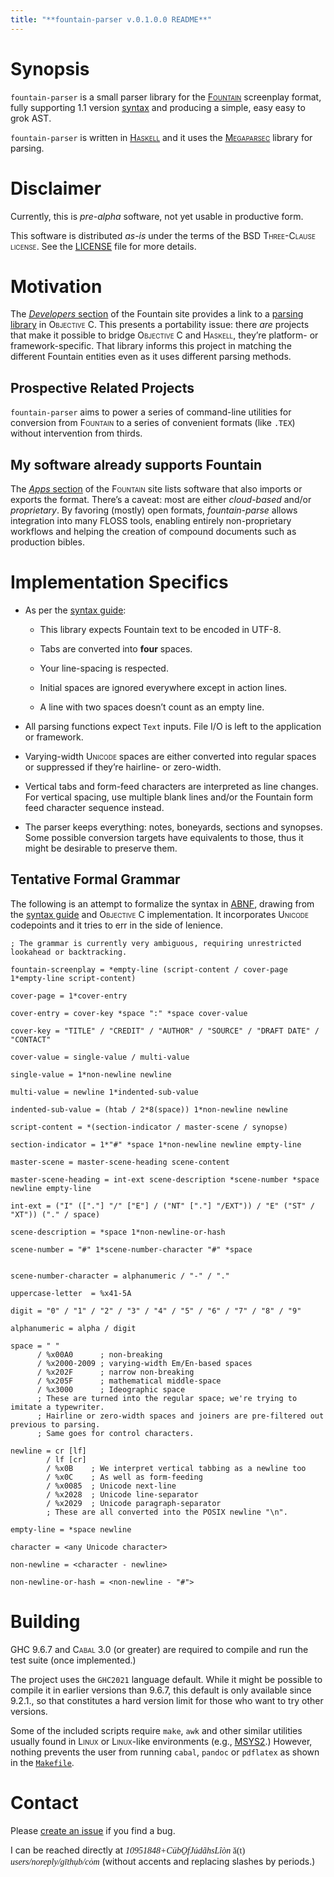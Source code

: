 ```yaml
---
title: "**fountain-parser v.0.1.0.0 README**"
---
```


# Synopsis

`fountain-parser` is a small parser library for the
<u>[<span style="font-variant: small-caps">Fountain</span>](https://fountain.io/)</u>
screenplay format, fully supporting 1.1 version
<u>[syntax](https://fountain.io/syntax/)</u> and producing a simple,
easy easy to grok <span style="font-variant: small-caps">AST</span>.

`fountain-parser` is written in
<u>[<span style="font-variant: small-caps">Haskell</span>](https://haskell.org)</u> and
it uses the
<u>[<span style="font-variant: small-caps">Megaparsec</span>](https://hackage.haskell.org/package/megaparsec)</u>
library for parsing.

# Disclaimer

Currently, this is *pre-alpha* software, not yet usable in productive
form.

This software is distributed *as-is* under the terms of the
<span style="font-variant: small-caps">BSD Three-Clause license</span>. See the
<u>[LICENSE](run:./LICENSE)</u> file for more details.

# Motivation

The <u>[*Developers* section](https://fountain.io/developers/)</u> of
the Fountain site provides a link to a <u>[parsing
library](https://github.com/nyousefi/Fountain)</u> in
<span style="font-variant: small-caps">Objective C</span>. This presents a portability
issue: there *are* projects that make it possible to bridge
<span style="font-variant: small-caps">Objective C</span> and
<span style="font-variant: small-caps">Haskell</span>, they’re platform- or
framework-specific. That library informs this project in matching the
different Fountain entities even as it uses different parsing methods.

## Prospective Related Projects

`fountain-parser` aims to power a series of command-line utilities for
conversion from <span style="font-variant: small-caps">Fountain</span> to a series of
convenient formats (like `.TEX`) without intervention from thirds.

## My software already supports Fountain

The <u>[*Apps* section](https://fountain.io/apps/)</u> of the
<span style="font-variant: small-caps">Fountain</span> site lists software that also
imports or exports the format. There’s a caveat: most are either
*cloud-based* and/or *proprietary*. By favoring (mostly) open formats,
*fountain-parse* allows integration into many
<span style="font-variant: small-caps">FLOSS</span> tools, enabling entirely
non-proprietary workflows and helping the creation of compound documents
such as production bibles.

# Implementation Specifics

- As per the [syntax guide](https://fountain.io/syntax/):

  - This library expects Fountain text to be encoded in
    <span style="font-variant: small-caps">UTF-8</span>.

  - Tabs are converted into **four** spaces.

  - Your line-spacing is respected.

  - Initial spaces are ignored everywhere except in action lines.

  - A line with two spaces doesn’t count as an empty line.

- All parsing functions expect `Text` inputs. File I/O is left to the
  application or framework.

- Varying-width <span style="font-variant: small-caps">Unicode</span> spaces are either
  converted into regular spaces or suppressed if they’re hairline- or
  zero-width.

- Vertical tabs and form-feed characters are interpreted as line
  changes. For vertical spacing, use multiple blank lines and/or the
  Fountain form feed character sequence instead.

- The parser keeps everything: notes, boneyards, sections and synopses.
  Some possible conversion targets have equivalents to those, thus it
  might be desirable to preserve them.

## Tentative Formal Grammar

The following is an attempt to formalize the syntax in
[<span style="font-variant: small-caps">ABNF</span>](https://datatracker.ietf.org/doc/html/rfc5234),
drawing from the [syntax guide](https://fountain.io/syntax/) and
<span style="font-variant: small-caps">Objective C</span> implementation. It
incorporates <span style="font-variant: small-caps">Unicode</span> codepoints and it
tries to err in the side of lenience.

``` abnf
; The grammar is currently very ambiguous, requiring unrestricted lookahead or backtracking.

fountain-screenplay = *empty-line (script-content / cover-page 1*empty-line script-content)

cover-page = 1*cover-entry

cover-entry = cover-key *space ":" *space cover-value

cover-key = "TITLE" / "CREDIT" / "AUTHOR" / "SOURCE" / "DRAFT DATE" / "CONTACT"

cover-value = single-value / multi-value

single-value = 1*non-newline newline

multi-value = newline 1*indented-sub-value

indented-sub-value = (htab / 2*8(space)) 1*non-newline newline

script-content = *(section-indicator / master-scene / synopse)

section-indicator = 1*"#" *space 1*non-newline newline empty-line

master-scene = master-scene-heading scene-content

master-scene-heading = int-ext scene-description *scene-number *space newline empty-line

int-ext = ("I" (["."] "/" ["E"] / ("NT" ["."] "/EXT")) / "E" ("ST" / "XT")) ("." / space)

scene-description = *space 1*non-newline-or-hash

scene-number = "#" 1*scene-number-character "#" *space


scene-number-character = alphanumeric / "-" / "."

uppercase-letter  = %x41-5A

digit = "0" / "1" / "2" / "3" / "4" / "5" / "6" / "7" / "8" / "9"

alphanumeric = alpha / digit

space = " "
      / %x00A0      ; non-breaking
      / %x2000-2009 ; varying-width Em/En-based spaces
      / %x202F      ; narrow non-breaking
      / %x205F      ; mathematical middle-space
      / %x3000      ; Ideographic space
      ; These are turned into the regular space; we're trying to imitate a typewriter.
      ; Hairline or zero-width spaces and joiners are pre-filtered out previous to parsing.
      ; Same goes for control characters.

newline = cr [lf]
        / lf [cr]
        / %x0B    ; We interpret vertical tabbing as a newline too
        / %x0C    ; As well as form-feeding
        / %x0085  ; Unicode next-line
        / %x2028  ; Unicode line-separator
        / %x2029  ; Unicode paragraph-separator
        ; These are all converted into the POSIX newline "\n".

empty-line = *space newline

character = <any Unicode character>

non-newline = <character - newline>

non-newline-or-hash = <non-newline - "#">
```

# Building

<span style="font-variant: small-caps">GHC</span> 9.6.7 and
<span style="font-variant: small-caps">Cabal</span> 3.0 (or greater) are required to
compile and run the test suite (once implemented.)

The project uses the `GHC2021` language default. While it might be
possible to compile it in earlier versions than 9.6.7, this default is
only available since 9.2.1., so that constitutes a hard version limit
for those who want to try other versions.

Some of the included scripts require `make`, `awk` and other similar
utilities usually found in <span style="font-variant: small-caps">Linux</span> or
<span style="font-variant: small-caps">Linux</span>-like environments (e.g.,
<u>[<span style="font-variant: small-caps">MSYS2</span>](https://www.msys2.org/)</u>.)
However, nothing prevents the user from running `cabal`, `pandoc` or
`pdflatex` as shown in the <u>[`Makefile`](run:./Makefile)</u>.

# Contact

Please <u>[create an
issue](https://github.com/CubOfJudahsLion/fountain-parser/issues)</u> if
you find a bug.

I can be reached directly at
<span style="font-family: serif">*10951848+CübO̱fJúdãhsLîòn* ă(t)
*users/noreply/gīthụb/cȯm*</span> (without accents and replacing slashes
by periods.)
